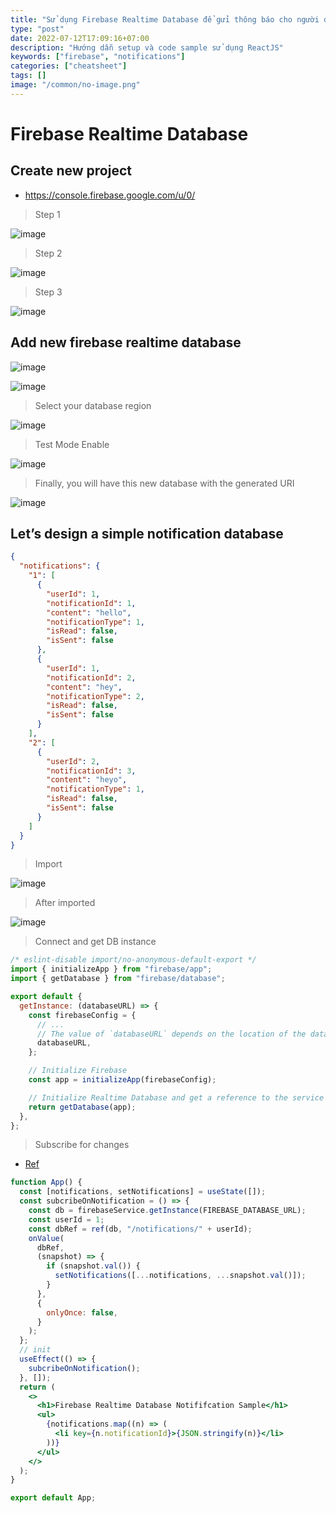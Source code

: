 ```yaml
---
title: "Sử dụng Firebase Realtime Database để gửi thông báo cho người dùng trong web app"
type: "post"
date: 2022-07-12T17:09:16+07:00
description: "Hướng dẫn setup và code sample sử dụng ReactJS"
keywords: ["firebase", "notifications"]
categories: ["cheatsheet"]
tags: []
image: "/common/no-image.png"
---
```


# Firebase Realtime Database

## Create new project

- https://console.firebase.google.com/u/0/

> Step 1

![image](https://user-images.githubusercontent.com/31009750/178453011-1da71561-f7bd-48b3-a1a8-6d7be34cfbce.png)

> Step 2

![image](https://user-images.githubusercontent.com/31009750/178453101-e9996701-2501-44b7-9b7a-78f147dff2e6.png)

> Step 3

![image](https://user-images.githubusercontent.com/31009750/178453680-40f3be23-7617-421c-96a4-026645a209cb.png)

## Add new firebase realtime database

![image](https://user-images.githubusercontent.com/31009750/178453976-2a3cb1b9-a29c-4388-821d-6d5c3332eb37.png)

![image](https://user-images.githubusercontent.com/31009750/178454046-0ededf24-8b2d-49cd-aacc-28fe3afda63c.png)

> Select your database region

![image](https://user-images.githubusercontent.com/31009750/178454178-27d15fe7-ce37-4877-9b52-9c6731873014.png)

> Test Mode Enable

![image](https://user-images.githubusercontent.com/31009750/178454308-bc61aeaf-b33b-4967-900f-95b185b6fba1.png)

> Finally, you will have this new database with the generated URI

![image](https://user-images.githubusercontent.com/31009750/178454580-f47f1d29-a68a-4a8a-80e2-589d0551881b.png)

## Let’s design a simple notification database

```json
{
  "notifications": {
    "1": [
      {
        "userId": 1,
        "notificationId": 1,
        "content": "hello",
        "notificationType": 1,
        "isRead": false,
        "isSent": false
      },
      {
        "userId": 1,
        "notificationId": 2,
        "content": "hey",
        "notificationType": 2,
        "isRead": false,
        "isSent": false
      }
    ],
    "2": [
      {
        "userId": 2,
        "notificationId": 3,
        "content": "heyo",
        "notificationType": 1,
        "isRead": false,
        "isSent": false
      }
    ]
  }
}
```

> Import

![image](https://user-images.githubusercontent.com/31009750/178457594-8e3aaa23-07fe-40d5-92d5-a5538fd44eb9.png)

> After imported

![image](https://user-images.githubusercontent.com/31009750/178465807-7e534b24-a9de-4a1f-b2ea-75ad9a599e76.png)

> Connect and get DB instance

```js
/* eslint-disable import/no-anonymous-default-export */
import { initializeApp } from "firebase/app";
import { getDatabase } from "firebase/database";

export default {
  getInstance: (databaseURL) => {
    const firebaseConfig = {
      // ...
      // The value of `databaseURL` depends on the location of the database
      databaseURL,
    };

    // Initialize Firebase
    const app = initializeApp(firebaseConfig);

    // Initialize Realtime Database and get a reference to the service
    return getDatabase(app);
  },
};
```

> Subscribe for changes

- [Ref](https://firebase.google.com/docs/database/web/read-and-write#write_data)

```jsx
function App() {
  const [notifications, setNotifications] = useState([]);
  const subcribeOnNotification = () => {
    const db = firebaseService.getInstance(FIREBASE_DATABASE_URL);
    const userId = 1;
    const dbRef = ref(db, "/notifications/" + userId);
    onValue(
      dbRef,
      (snapshot) => {
        if (snapshot.val()) {
          setNotifications([...notifications, ...snapshot.val()]);
        }
      },
      {
        onlyOnce: false,
      }
    );
  };
  // init
  useEffect(() => {
    subcribeOnNotification();
  }, []);
  return (
    <>
      <h1>Firebase Realtime Database Notififcation Sample</h1>
      <ul>
        {notifications.map((n) => (
          <li key={n.notificationId}>{JSON.stringify(n)}</li>
        ))}
      </ul>
    </>
  );
}

export default App;
```
